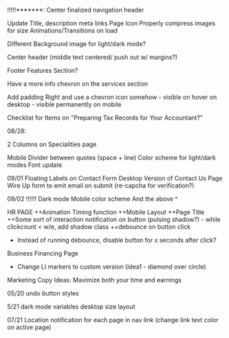 !!!!!*******: 
Center finalized navigation header

Update Title, description meta links
Page Icon
Properly compress images for size
Animations/Transitions on load

Different Background image for light/dark mode?

Center header (middle text centered/ push out w/ margins?)

Footer
Features Section?


Have a more info chevron on the services section

Add padding Right and use a chevron icon somehow 
    - visible on hover on desktop
    - visible permanently on mobile

Checklist for Items on "Preparing Tax Records for Your Accountant?"





08/28:

2 Columns on Specialities page

Mobile Divider between quotes (space + line)
Color scheme for light/dark modes
Font update

09/01
Floating Labels on Contact Form
Desktop Version of Contact Us Page
Wire Up form to emit email on submit (re-capcha for verification?)

09/02
!!!!!! Dark mode Mobile color scheme
And the above ^


HR PAGE
++Animation Timing function
++Mobile Layout
++Page Title 
++Some sort of interaction notification on button (pulsing shadow?) - while clickcount < w/e, add shadow class
++debounce on button click
  - Instead of running debounce, disable button for x seconds after click?

Business Financing Page
- Change LI markers to custom version (idea1 - diamond over circle)




Marketing Copy Ideas: 
Maximize both your time and earnings



05/20 
undo button styles

5/21
dark mode variables
desktop size layout

07/21
Location notification for each page in nav link (change link text color on active page)